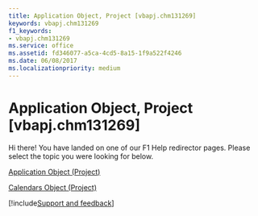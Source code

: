 ```yaml
---
title: Application Object, Project [vbapj.chm131269]
keywords: vbapj.chm131269
f1_keywords:
- vbapj.chm131269
ms.service: office
ms.assetid: fd346077-a5ca-4cd5-8a15-1f9a522f4246
ms.date: 06/08/2017
ms.localizationpriority: medium
---
```



# Application Object, Project [vbapj.chm131269]

Hi there! You have landed on one of our F1 Help redirector pages. Please select the topic you were looking for below.

[Application Object (Project)](https://msdn.microsoft.com/library/8eb91712-7784-a102-38c0-19bb056c27e9%28Office.15%29.aspx)

[Calendars Object (Project)](https://msdn.microsoft.com/library/a96c7b96-f0ab-5ec3-3d16-facea61b8ee5%28Office.15%29.aspx)

[!include[Support and feedback](~/includes/feedback-boilerplate.md)]